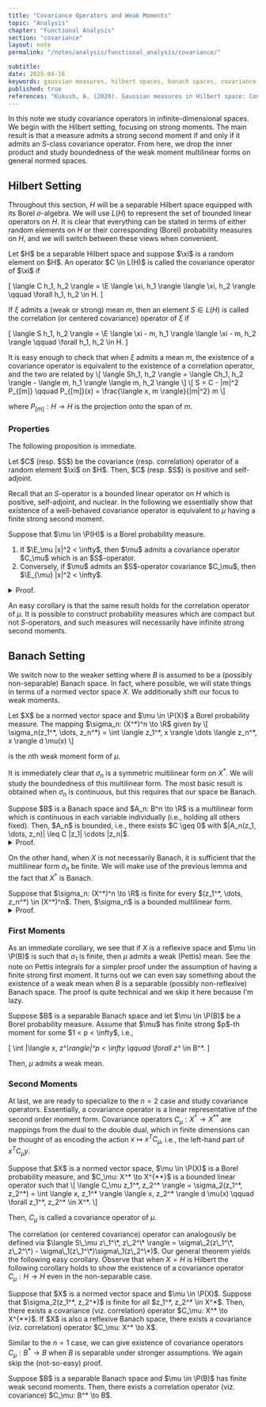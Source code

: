 ```yaml
---
title: "Covariance Operators and Weak Moments"
topic: "Analysis"
chapter: "Functional Analysis"
section: "covariance"
layout: note
permalink: "/notes/analysis/functional_analysis/covariance/"

subtitle: 
date: 2025-04-16
keywords: gaussian measures, hilbert spaces, banach spaces, covariance operators
published: true
references: "Kukush, A. (2020). Gaussian measures in Hilbert space: Construction and properties, Chapter 3."
---
```


In this note we study covariance operators in infinite-dimensional spaces. We begin with the Hilbert setting, focusing on strong moments. The main result is that a measure admits a strong second moment if and only if it admits an $S$-class covariance operator. From here, we drop the inner product and study boundedness of the weak moment multilinear forms on general normed spaces.

## Hilbert Setting

Throughout this section, $H$ will be a separable Hilbert space equipped with its Borel $\sigma$-algebra. We will use $L(H)$ to represent the set of bounded linear operators on $H$. It is clear that everything can be stated in terms of either random elements on $H$ or their corresponding (Borel) probability measures on $H$, and we will switch between these views when convenient.

<div class='definition' name='Covariance Operator'>
Let $H$ be a separable Hilbert space and suppose $\xi$ is a random element on $H$. An operator $C \in L(H)$ is called the covariance operator of $\xi$ if

\[
\langle C h_1, h_2 \rangle = \E \langle \xi, h_1 \rangle \langle \xi, h_2 \rangle \qquad \forall h_1, h_2 \in H.
\]

If $\xi$ admits a (weak or strong) mean $m$, then an element $S \in L(H)$ is called the correlation (or centered covariance) operator of $\xi$ if

\[
\langle S h_1, h_2 \rangle = \E \langle \xi - m, h_1 \rangle \langle \xi - m, h_2 \rangle \qquad \forall h_1, h_2 \in H.
\]
</div>

It is easy enough to check that when $\xi$ admits a mean $m$, the existence of a covariance operator is equivalent to the existence of a correlation operator, and the two are related by
\\[
\langle Sh_1, h_2 \rangle = \langle Ch_1, h_2 \rangle - \langle m, h_1 \rangle \langle m, h_2 \rangle
\\]
\\[
S = C - |m|^2 P_{[m]} \qquad P_{[m]}(x) = \frac{\langle x, m \rangle}{|m|^2} m
\\]

where $P_{[m]}: H \to H$ is the projection onto the span of $m$.

### Properties

The following proposition is immediate.
<div class='proposition'>
Let $C$ (resp. $S$) be the covariance (resp. correlation) operator of a random element $\xi$ on $H$. Then, $C$ (resp. $S$) is positive and self-adjoint.
</div>

Recall that an $S$-operator is a bounded linear operator on $H$ which is positive, self-adjoint, and nuclear. In the following we essentially show that existence of a well-behaved covariance operator is equivalent to $\mu$ having a finite strong second moment.

<div class='proposition'>
Suppose that $\mu \in \P(H)$ is a Borel probability measure.
<ol>
	<li> If $\E_\mu |x|^2 < \infty$, then $\mu$ admits a covariance operator $C_\mu$ which is an $S$-operator.</li>
	<li> Conversely, if $\mu$ admits an $S$-operator covariance $C_\mu$, then $\E_{\mu} |x|^2 < \infty$. </li>
</ol>
</div>
<details class='proof'>
<summary> Proof. </summary>
First suppose that $\E_\mu |x|^2 < \infty$. Then, the bilinear form $\sigma(h_1, h_2) = \E_\mu [\langle x, h_1 \rangle \langle x, h_2 \rangle]$ is bounded, and so there exists a bounded linear operator $C_\mu \in L(H)$ representing $\sigma$. Observe that $C_\mu$ is positive and self-adjoint, and moreover, for any orthonormal basis $(e_n)_{n=1}^\infty$,
\[
\begin{align}
\text{tr}(C_\mu) &= \sum_{n=1}^\infty \langle C_\mu e_n, e_n \rangle = \sum_{n=1}^\infty \int \langle x, e_n \rangle \langle x, e_n \rangle d \mu(x) \\
&= \int \left\langle x, \sum_{n=1}^\infty \langle x, e_n \rangle e_n \right\rangle d \mu(x) = \E_\mu |x|^2 < \infty.
\end{align}
\]

It follows (see e.g., the note on operator classes) that $C_\mu$ is nuclear, and thus is an $S$-operator.

The converse follows from running the same calculation backwards, and observing that $\text{tr}(C_\mu) = |C_\mu|_1 < \infty$ for positive self-adjoint operators.
</details>

An easy corollary is that the same result holds for the correlation operator of $\mu$. It is possible to construct probability measures which are compact but not $S$-operators, and such measures will necessarily have infinite strong second moments.

## Banach Setting

We switch now to the weaker setting where $B$ is assumed to be a (possibly non-separable) Banach space. In fact, where possible, we will state things in terms of a normed vector space $X$. We additionally shift our focus to weak moments.

<div class='definition' name='Weak Moments'>
Let $X$ be a normed vector space and $\mu \in \P(X)$ a Borel probability measure. The mapping $\sigma_n: (X^*)^n \to \R$ given by
\[
\sigma_n(z_1^*, \dots, z_n^*) = \int \langle z_1^*, x \rangle \dots \langle z_n^*, x \rangle d \mu(x)
\]

is the $n$th weak moment form of $\mu$.
</div>

It is immediately clear that $\sigma_n$ is a symmetric multilinear form on $X^*$. We will study the boundedness of this multilinear form. The most basic result is obtained when $\sigma_n$ is continuous, but this requires that our space be Banach. 


<div class='lemma' name='Boundedness of Continuous Multilinear Forms'>
Suppose $B$ is a Banach space and $A_n: B^n \to \R$ is a multilinear form which is continuous in each variable individually (i.e., holding all others fixed). Then, $A_n$ is bounded, i.e., there exists $C \geq 0$ with $|A_n(z_1, \dots, z_n)| \leq C |z_1| \cdots |z_n|$. 
</div>
<details class='proof'>
<summary> Proof. </summary>

The basic idea is induction and the Uniform Boundedness Principle. For $n=1$ this is well-known. Suppose the result holds for multilinear forms of order $n - 1$ for an arbitrary $n \geq 2$. Fix $z_1 \in B$. Then, $A_n(z_1, \cdot, \dots, \cdot): B^{n-1} \to \R$ is bounded by assumption, and there exists $C_{z_1} \geq 0$ such that $|A_n(z_1, z_2, \dots, z_n)| \leq C_{z_1}$ for any $|z_2|, \dots, |z_n| \leq 1$.

<br><br>

That is, for any $|z_2|, \dots, |z_n| \leq 1$, we obtain a continuous linear functional $\varphi_{z_2,\dots,z_n}: z_2 \mapsto A_n(z_1, z_2, \dots, z_n)$. Thus, $\sup_{z_2, \dots, z_n} |\varphi_{z_2, \dots, z_n}(z_1)| \leq C_{z_1} < \infty$ and so by the Uniform Boundedness Principle we see that $\sup_{z_2, \dots, z_n} |\varphi_{z_2, \dots, z_n}| \leq C$ is bounded for some $C \geq 0$. This is equivalent to our conclusion.
</details>

On the other hand, when $X$ is not necessarily Banach, it is sufficient that the multilinear form $\sigma_n$ be finite. We will make use of the previous lemma and the fact that $X^*$ is Banach.

<div class='theorem' name='Boundedness of Finite Multilinear Forms'>
Suppose that $\sigma_n: (X^*)^n \to \R$ is finite for every $(z_1^*, \dots, z_n^*) \in (X^*)^n$. Then, $\sigma_n$ is a bounded multilinear form.
</div>
<details class='proof'>
<summary> Proof. </summary>
It is immediate that $\sigma_n$ is a symmetric linear form on the Banach space $X^*$. By the previous lemma, it suffices to show that $\sigma_n$ is continuous in $z_1^*$ when we fix $z_2^*, \dots, z_n^*$.

<br><br>

For any $N \in \Z_{\geq 1}$, introduce the linear functional on $X^*$ given by 
\[
\varphi_N(z_1^*) = \int_{\overline{B}_N(0)} \langle z_1^*, x \rangle \dots \langle z_n^*, x \rangle d \mu(x).
\]

Observe that $\varphi_N$ is bounded, since $|\varphi_N(z_1^*)| \leq N^n |z_1^*| \dots |z_n^*|$. As $|\sigma_n(z_1^*, \dots, z_n^*)| < \infty$ is finite, both its positive and negative parts must be finite, hence

\[
|\varphi_N(z_1^*)| \leq \int_X |\langle z_1^*, x \rangle \dots \langle z_n^*, x \rangle| d \mu(x) =: C_{z_1} < \infty.
\]

By the Uniform Boundedness Principle we conclude $\sup_N |\varphi_N|$ is bounded. Since $\varphi_n(z_1^*) \to \sigma_n(z_1^*, z_2^*, \dots, z_n^*)$ pointwise, we have shown that $\sigma_n$ is continuous in its first argument, and thus we conclude by the previous lemma.
</details>

### First Moments

As an immediate corollary, we see that if $X$ is a reflexive space and $\mu \in \P(B)$ is such that $\sigma_1$ is finite, then $\mu$ admits a weak (Pettis) mean. See the note on Pettis integrals for a simpler proof under the assumption of having a finite strong first moment. It turns out we can even say something about the existence of a weak mean when $B$ is a separable (possibly non-reflexive) Banach space. The proof is quite technical and we skip it here because I'm lazy.

<div class='theorem' name='Existence of Weak Mean'>
Suppose $B$ is a separable Banach space and let $\mu \in \P(B)$ be a Borel probability measure. Assume that $\mu$ has finite strong $p$-th moment for some $1 < p < \infty$, i.e.,

\[
\int |\langle x, z^*\rangle|^p < \infty \qquad \forall z^* \in B^*.
\]

Then, $\mu$ admits a weak mean.
</div>

### Second Moments

At last, we are ready to specialize to the $n=2$ case and study covariance operators. Essentially, a covariance operator is a linear representative of the second order moment form. Covariance operators $C_\mu: X^* \to X^{**}$ are mappings from the dual to the double dual, which in finite dimensions can be thought of as encoding the action $x \mapsto x^T C_\mu$, i.e., the left-hand part of $x^T C_\mu y$. 

<div class='definition' name='Covariance Operator'>
Suppose that $X$ is a normed vector space, $\mu \in \P(X)$ is a Borel probability measure, and $C_\mu: X^* \to X^{**}$ is a bounded linear operator such that
\[
\langle C_\mu z_1^*, z_2^* \rangle = \sigma_2(z_1^*, z_2^*) = \int \langle x, z_1^* \rangle \langle x, z_2^* \rangle d \mu(x) \qquad \forall z_1^*, z_2^* \in X^*.
\]

Then, $C_\mu$ is called a covariance operator of $\mu$.
</div>

The correlation (or centered covariance) operator can analogously be defined via $\langle S\_\mu z\_1^\*, z\_2^\* \rangle = \sigma\_2(z\_1^\*, z\_2^\*) - \sigma\_1(z\_1^\*)\sigma\_1(z\_2^\*)$. Our general theorem yields the following easy corollary. Observe that when $X = H$ is Hilbert the following corollary holds to show the existence of a covariance operator $C_\mu: H \to H$ even in the non-separable case.

<div class='corollary'>
Suppose that $X$ is a normed vector space and $\mu \in \P(X)$. Suppose that $\sigma_2(z_1^*, z_2^*)$ is finite for all $z_1^*, z_2^* \in X^*$. Then, there exists a covariance (viz. correlation) operator $C_\mu: X^* \to X^{**}$. If $X$ is also a reflexive Banach space, there exists a covariance (viz. correlation) operator $C_\mu: X^* \to X$. 
</div>

Similar to the $n=1$ case, we can give existence of covariance operators $C_\mu: B^* \to B$ when $B$ is separable under stronger assumptions. We again skip the (not-so-easy) proof.

<div class='proposition'>
Suppose $B$ is a separable Banach space and $\mu \in \P(B)$ has finite weak second moments. Then, there exists a correlation operator (viz. covariance) $C_\mu: B^* \to B$.
</div>

